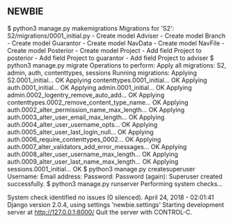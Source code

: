 NEWBIE
----
$ python3 manage.py makemigrations
Migrations for 'S2':
  S2/migrations/0001_initial.py
    - Create model Adviser
    - Create model Branch
    - Create model Guarantor
    - Create model NavData
    - Create model NavFile
    - Create model Posterior
    - Create model Project
    - Add field Project to posterior
    - Add field Project to guarantor
    - Add field Project to adviser
$ python3 manage.py migrate
Operations to perform:
  Apply all migrations: S2, admin, auth, contenttypes, sessions
Running migrations:
  Applying S2.0001_initial... OK
  Applying contenttypes.0001_initial... OK
  Applying auth.0001_initial... OK
  Applying admin.0001_initial... OK
  Applying admin.0002_logentry_remove_auto_add... OK
  Applying contenttypes.0002_remove_content_type_name... OK
  Applying auth.0002_alter_permission_name_max_length... OK
  Applying auth.0003_alter_user_email_max_length... OK
  Applying auth.0004_alter_user_username_opts... OK
  Applying auth.0005_alter_user_last_login_null... OK
  Applying auth.0006_require_contenttypes_0002... OK
  Applying auth.0007_alter_validators_add_error_messages... OK
  Applying auth.0008_alter_user_username_max_length... OK
  Applying auth.0009_alter_user_last_name_max_length... OK
  Applying sessions.0001_initial... OK
$ python3 manage.py createsuperuser
Username:
Email address:
Password: 
Password (again): 
Superuser created successfully.
$ python3 manage.py runserver
Performing system checks...

System check identified no issues (0 silenced).
April 24, 2018 - 02:01:41
Django version 2.0.4, using settings 'newbie.settings'
Starting development server at http://127.0.0.1:8000/
Quit the server with CONTROL-C.
